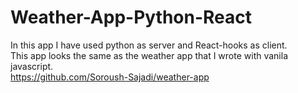 # Weather-App-Python-React

In this app I have used python as server and React-hooks as client.<br>
This app looks the same as the weather app that I wrote with vanila javascript.<br>
https://github.com/Soroush-Sajadi/weather-app
